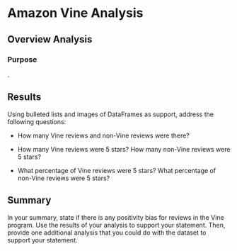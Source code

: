 # Amazon Vine Analysis

## Overview Analysis

### Purpose
.

## Results
Using bulleted lists and images of DataFrames as support, address the following questions:

- How many Vine reviews and non-Vine reviews were there?

- How many Vine reviews were 5 stars? How many non-Vine reviews were 5 stars? 

- What percentage of Vine reviews were 5 stars? What percentage of non-Vine reviews were 5 stars?

## Summary
In your summary, state if there is any positivity bias for reviews in the Vine program. Use the results of your analysis to support your statement. Then, provide one additional analysis that you could do with the dataset to support your statement.
